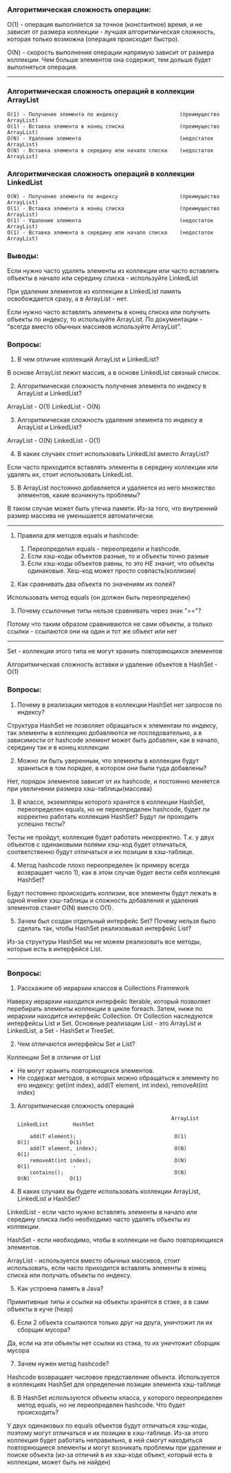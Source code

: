 ### Алгоритмическая сложность операции:

О(1) - операция выполняется за точное (константное) время, и не зависит от размера коллекции - лучшая алгоритмическая
сложность, которая только возможна (операция происходит быстро).

О(N) - скорость выполнения операции напрямую зависит от размера коллекции. Чем больше элементов она содержит, тем дольше
будет выполняться операция.

***

### Алгоритмическая сложность операций в коллекции ArrayList

    O(1) - Получение элемента по индексу                    (преимущество ArrayList)
    O(1) - Вставка элемента в конец списка                  (преимущество ArrayList)
    О(N) - Удаление элемента                                (недостаток ArrayList)
    О(N) - Вставка элемента в середину или начало списка    (недостаток ArrayList)

### Алгоритмическая сложность операций в коллекции LinkedList

    O(N) - Получение элемента по индексу                    (преимущество ArrayList)
    O(1) - Вставка элемента в конец списка                  (преимущество ArrayList)
    О(1) - Удаление элемента                                (недостаток ArrayList)
    О(1) - Вставка элемента в середину или начало списка    (недостаток ArrayList)

### Выводы:

Если нужно часто удалять элементы из коллекции или часто вставлять объекты в начало или середину списка - используйте
LinkedList

При удалении элементов из коллекции в LinkedList память освобождается сразу, а в ArrayList - нет.

Если нужно часто вставлять элементы в конец списка или получить объекты по индексу, то используйте ArrayList. По
документации - "всегда вместо обычных массивов используйте ArrayList".

### Вопросы:

1. В чем отличие коллекций ArrayList и LinkedList?

В основе ArrayList лежит массив, а в основе LinkedList связный список.

2. Алгоритмическая сложность получения элемента по индексу в ArrayList и LinkedList?

ArrayList - О(1)
LinkedList - О(N)

3. Алгоритмическая сложность удаления элемента по индексу в ArrayList и LinkedList?

ArrayList - О(N)
LinkedList - О(1)

4. В каких случаях стоит использовать LinkedList вместо ArrayList?

Если часто приходится вставлять элементы в середину коллекции или удалять их, стоит использовать LinkedList.

5. В ArrayList постоянно добавляется и удаляется из него множество элементов, какие возникнуть проблемы?

В таком случае может быть утечка памяти. Из-за того, что внутренний размер массива не уменьшается автоматически.

***

1. Правила для методов equals и hashcode:

    1. Переопределил equals - переопредели и hashcode.
    2. Если хэш-коды объектов разные, то и объекты точно разные
    3. Если хэш-коды объектов равны, то это *НЕ* значит, что объекты одинаковые. Хеш-код может просто совпасть(коллизии)

2. Как сравнивать два объекта по значениям их полей?

Использовать метод equals (он должен быть переопределен)

3. Почему ссылочные типы нельзя сравнивать через знак "=="?

Потому что таким образом сравниваются не сами объекты, а только ссылки - ссылаются они на один и тот же объект или нет

***

Set - коллекции этого типа не могут хранить повторяющихся элементов

Алгоритмическая сложность вставки и удаление объектов в HashSet - O(1)

### Вопросы:

1. Почему в реализации методов в коллекции HashSet нет запросов по индексу?

Структура HashSet не позволяет обращаться к элементам по индексу, так элементы в коллекцию добавляются не
последовательно, а в зависимости от hashcode элемент может быть добавлен, как в начало, середину так и в конец коллекции

2. Можно ли быть уверенным, что элементы в коллекции будут храниться в том порядке, в котором они были туда добавлены?

Нет, порядок элементов зависит от их hashcode, и постоянно меняется при увеличении размера хэш-таблицы(массива)

3. В классе, экземпляры которого хранятся в коллекции HashSet, переопределен equals, но не переопределен hashcode,
   будет ли корректно работать коллекция HashSet? Будут ли проходить успешно тесты?

Тесты не пройдут, коллекция будет работать некорректно. Т.к. у двух объектов с одинаковыми полями хэш-код будет
отличаться,
соответственно будут отличаться и их позиции в хэш-таблице.

4. Метод hashcode плохо переопределен (к примеру всегда возвращает число 1), как в этом случае будет вести себя
   коллекция HashSet?

Будут постоянно происходить коллизии, все элементы будут лежать в одной ячейке хэш-таблицы и сложность добавления и
удаления элементов станет О(N) вместо О(1).

5. Зачем был создан отдельный интерфейс Set? Почему нельзя было сделать так, чтобы HashSet реализовывал интерфейс List?

Из-за структуры HashSet мы не можем реализовать все методы, которые есть в интерфейсе List.

***

### Вопросы:

1. Расскажите об иерархии классов в Collections Framework

Наверху иерархии находится интерфейс Iterable, который позволяет перебирать элементы коллекции в цикле foreach. Затем,
ниже по иерархии находится интерфейс Collection. От Collection наследуются интерфейсы List и Set. Основные реализации
List - это ArrayList и LinkedList, а Set - HashSet и TreeSet.

2. Чем отличаются интерфейсы Set и List?

Коллекции Set в отличии от List

- Не могут хранить повторяющихся элементов.
- Не содержат методов, в которых можно обращаться к элементу по его индексу: get(int index), add(T element, int index),
  removeAt(int index)

3. Алгоритмическая сложность операций

                                                         ArrayList      LinkedList        HashSet
   
           add(T element);                                O(1)            O(1)             O(1)
           add(T element, index);                         O(N)            O(1)              -
           removeAt(int index);                           O(N)            O(1)              -
           contains();                                    O(N)            O(N)             O(1)

4. В каких случаях вы будете использовать коллекции ArrayList, LinkedList и HashSet?

LinkedList - если часто нужно вставлять элементы в начало или середину списка либо необходимо часто удалять объекты из
коллекции.

HashSet - если необходимо, чтобы в коллекции не было повторяющихся элементов.

ArrayList - используется вместо обычных массивов, стоит использовать, если часто приходится вставлять элементы в конец 
списка или получать объекты по индексу.

5. Как устроена память в Java?

Примитивные типы и ссылки на объекты хранятся в стэке, а в сами объекты в куче (heap)

6. Если 2 объекта ссылаются только друг на друга, уничтожит ли их сборщик мусора?

Да, если на эти объекты нет ссылки из стэка, то их уничтожит сборщик мусора  

7. Зачем нужен метод hashcode?

Hashcode возвращает числовое представление объекта. Используется в коллекциях HashSet для определения позиции элемента 
хэш-таблице

8. В HashSet используются объекты класса, у которого переопределен метод equals, но не переопределен hashcode. Что будет
происходить?

У двух одинаковых по equals объектов будут отличаться хэш-коды, поэтому могут отличаться и их позиции в хэш-таблице.
Из-за этого коллекция будет работать неправильно, в ней смогут находиться повторяющиеся элементы и могут возникать
проблемы при удалении и поиске объекта (из-за отличий в их хэш-коде объект, который есть в коллекции, может быть не найден)




